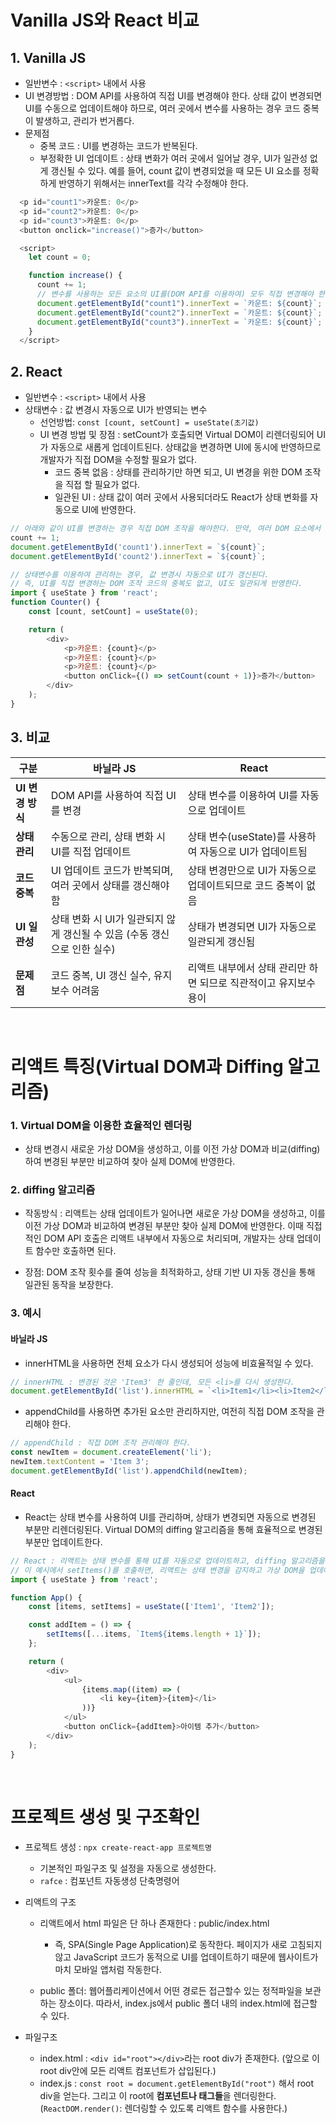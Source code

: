# Vanilla JS와 React 비교

## 1. Vanilla JS

-   일반변수 : `<script>` 내에서 사용
-   UI 변경방법 : DOM API를 사용하여 직접 UI를 변경해야 한다. 상태 값이 변경되면 UI를 수동으로 업데이트해야 하므로, 여러 곳에서 변수를 사용하는 경우 코드 중복이 발생하고, 관리가 번거롭다.
-   문제점
    -   중복 코드 : UI를 변경하는 코드가 반복된다.
    -   부정확한 UI 업데이트 : 상태 변화가 여러 곳에서 일어날 경우, UI가 일관성 없게 갱신될 수 있다. 예를 들어, count 값이 변경되었을 때 모든 UI 요소를 정확하게 반영하기 위해서는 innerText를 각각 수정해야 한다.

```javascript
  <p id="count1">카운트: 0</p>
  <p id="count2">카운트: 0</p>
  <p id="count3">카운트: 0</p>
  <button onclick="increase()">증가</button>

  <script>
    let count = 0;

    function increase() {
      count += 1;
      // 변수를 사용하는 모든 요소의 UI를(DOM API를 이용하여) 모두 직접 변경해야 한다.
      document.getElementById("count1").innerText = `카운트: ${count}`;
      document.getElementById("count2").innerText = `카운트: ${count}`;
      document.getElementById("count3").innerText = `카운트: ${count}`;
    }
  </script>
```

## 2. React

-   일반변수 : `<script>` 내에서 사용
-   상태변수 : 값 변경시 자동으로 UI가 반영되는 변수
    -   선언방법: `const [count, setCount] = useState(초기값)`
    -   UI 변경 방법 및 장점 : setCount가 호출되면 Virtual DOM이 리렌더링되어 UI가 자동으로 새롭게 업데이트된다. 상태값을 변경하면 UI에 동시에 반영하므로 개발자가 직접 DOM을 수정할 필요가 없다.
        -   코드 중복 없음 : 상태를 관리하기만 하면 되고, UI 변경을 위한 DOM 조작을 직접 할 필요가 없다.
        -   일관된 UI : 상태 값이 여러 곳에서 사용되더라도 React가 상태 변화를 자동으로 UI에 반영한다.

```javascript
// 아래와 같이 UI를 변경하는 경우 직접 DOM 조작을 해야한다. 만약, 여러 DOM 요소에서 동일한 상태 변수를 참조하고 있을 경우, 그 모든 요소를 일일이 갱신해야 한다.(코드 중복 발생) 또한, 일부 요소는 갱신이 빠르게 이루어지고, 다른 요소는 갱신이 누락되거나 늦어지는 경우가 발생할 수 있다.
count += 1;
document.getElementById('count1').innerText = `${count}`;
document.getElementById('count2').innerText = `${count}`;

// 상태변수를 이용하여 관리하는 경우, 값 변경시 자동으로 UI가 갱신된다.
// 즉, UI를 직접 변경하는 DOM 조작 코드의 중복도 없고, UI도 일관되게 반영한다.
import { useState } from 'react';
function Counter() {
    const [count, setCount] = useState(0);

    return (
        <div>
            <p>카운트: {count}</p>
            <p>카운트: {count}</p>
            <p>카운트: {count}</p>
            <button onClick={() => setCount(count + 1)}>증가</button>
        </div>
    );
}
```

## 3. 비교

| 구분             | 바닐라 JS                                                                | React                                                            |
| ---------------- | ------------------------------------------------------------------------ | ---------------------------------------------------------------- |
| **UI 변경 방식** | DOM API를 사용하여 직접 UI를 변경                                        | 상태 변수를 이용하여 UI를 자동으로 업데이트                      |
| **상태 관리**    | 수동으로 관리, 상태 변화 시 UI를 직접 업데이트                           | 상태 변수(useState)를 사용하여 자동으로 UI가 업데이트됨          |
| **코드 중복**    | UI 업데이트 코드가 반복되며, 여러 곳에서 상태를 갱신해야 함              | 상태 변경만으로 UI가 자동으로 업데이트되므로 코드 중복이 없음    |
| **UI 일관성**    | 상태 변화 시 UI가 일관되지 않게 갱신될 수 있음 (수동 갱신으로 인한 실수) | 상태가 변경되면 UI가 자동으로 일관되게 갱신됨                    |
| **문제점**       | 코드 중복, UI 갱신 실수, 유지보수 어려움                                 | 리액트 내부에서 상태 관리만 하면 되므로 직관적이고 유지보수 용이 |

<br>

# 리액트 특징(Virtual DOM과 Diffing 알고리즘)

### 1. Virtual DOM을 이용한 효율적인 렌더링

-   상태 변경시 새로운 가상 DOM을 생성하고, 이를 이전 가상 DOM과 비교(diffing)하여 변경된 부분만 비교하여 찾아 실제 DOM에 반영한다.

### 2. diffing 알고리즘

-   작동방식 : 리액트는 상태 업데이트가 일어나면 새로운 가상 DOM을 생성하고, 이를 이전 가상 DOM과 비교하여 변경된 부분만 찾아 실제 DOM에 반영한다. 이때 직접적인 DOM API 호출은 리액트 내부에서 자동으로 처리되며, 개발자는 상태 업데이트 함수만 호출하면 된다.

-   장점: DOM 조작 횟수를 줄여 성능을 최적화하고, 상태 기반 UI 자동 갱신을 통해 일관된 동작을 보장한다.

### 3. 예시

#### 바닐라 JS

-   innerHTML을 사용하면 전체 요소가 다시 생성되어 성능에 비효율적일 수 있다.

```javascript
// innerHTML : 변경된 것은 'Item3' 한 줄인데, 모든 <li>를 다시 생성한다.
document.getElementById('list').innerHTML = `<li>Item1</li><li>Item2</li><li>Item3</li>`;
```

-   appendChild를 사용하면 추가된 요소만 관리하지만, 여전히 직접 DOM 조작을 관리해야 한다.

```javascript
// appendChild : 직접 DOM 조작 관리해야 한다.
const newItem = document.createElement('li');
newItem.textContent = 'Item 3';
document.getElementById('list').appendChild(newItem);
```

#### React

-   React는 상태 변수를 사용하여 UI를 관리하며, 상태가 변경되면 자동으로 변경된 부분만 리렌더링된다. Virtual DOM의 diffing 알고리즘을 통해 효율적으로 변경된 부분만 업데이트한다.

```javascript
// React : 리액트는 상태 변수를 통해 UI를 자동으로 업데이트하고, diffing 알고리즘을 통해 변경된 부분만 업데이트합니다.
// 이 예시에서 setItems()를 호출하면, 리액트는 상태 변경을 감지하고 가상 DOM을 업데이트한 후, diffing 알고리즘을 통해 변경된 부분만 실제 DOM에 반영한다. 예를 들어, 새로운 <li>가 추가되면, 리액트는 기존 <li> 요소들을 재사용하고, 새로운 <li>만 추가한다.
import { useState } from 'react';

function App() {
    const [items, setItems] = useState(['Item1', 'Item2']);

    const addItem = () => {
        setItems([...items, `Item${items.length + 1}`]);
    };

    return (
        <div>
            <ul>
                {items.map((item) => (
                    <li key={item}>{item}</li>
                ))}
            </ul>
            <button onClick={addItem}>아이템 추가</button>
        </div>
    );
}
```

<br>

# 프로젝트 생성 및 구조확인

-   프로젝트 생성 : `npx create-react-app 프로젝트명`
    -   기본적인 파일구조 및 설정을 자동으로 생성한다.
    -   `rafce` : 컴포넌트 자동생성 단축명령어
-   리액트의 구조

    -   리액트에서 html 파일은 단 하나 존재한다 : public/index.html

        -   즉, SPA(Single Page Application)로 동작한다. 페이지가 새로 고침되지 않고 JavaScript 코드가 동적으로 UI를 업데이트하기 때문에 웹사이트가 마치 모바일 앱처럼 작동한다.

    -   public 폴더: 웹어플리케이션에서 어떤 경로든 접근할수 있는 정적파일을 보관하는 장소이다. 따라서, index.js에서 public 폴더 내의 index.html에 접근할 수 있다.

-   파일구조
    -   index.html : `<div id="root"></div>`라는 root div가 존재한다. (앞으로 이 root div안에 모든 리액트 컴포넌트가 삽입된다.)
    -   index.js : `const root = document.getElementById("root")` 해서 root div을 얻는다. 그리고 이 root에 **컴포넌트나 태그들**을 렌더링한다.(`ReactDOM.render()`: 렌더링할 수 있도록 리액트 함수를 사용한다.)
